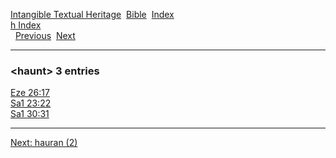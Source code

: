 [Intangible Textual Heritage](../../index)  [Bible](../index) 
[Index](index)   
[h Index](_h_)  
  [Previous](c05233)  [Next](c05235) 

------------------------------------------------------------------------

### &lt;haunt&gt; 3 entries

[Eze 26:17](../kjv/eze026.htm#017)  
[Sa1 23:22](../kjv/sa1023.htm#022)  
[Sa1 30:31](../kjv/sa1030.htm#031)  

------------------------------------------------------------------------

[Next: hauran (2)](c05235)

